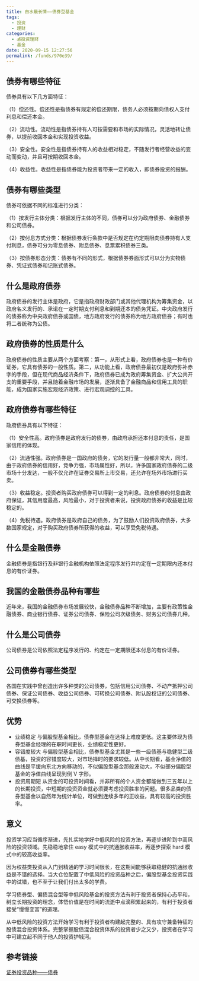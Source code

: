 ```yaml
---
title: 白水最长情——债券型基金
tags: 
  - 投资
  - 理财
categories: 
  - 💰投资理财
  - 基金
date: 2020-09-15 12:27:56
permalink: /funds/970e39/
---
```



## 债券有哪些特征

债券具有以下几方面特征：

（1）偿还性。偿还性是指债券有规定的偿还期限，债务人必须按期向债权人支付利息和偿还本金。

（2）流动性。流动性是指债券持有人可按需要和市场的实际情况，灵活地转让债券，以提前收回本金和实现投资收益。

（3）安全性。安全性是指债券持有人的收益相对稳定，不随发行者经营收益的变动而变动，并且可按期收回本金。

（4）收益性。收益性是指债券能为投资者带来一定的收入，即债券投资的报酬。

## 债券有哪些类型

债券可依据不同的标准进行分类：

（1）按发行主体分类：根据发行主体的不同，债券可以分为政府债券、金融债券和公司债券。

（2）按付息方式分类：根据债券发行条款中是否规定在约定期限向债券持有人支付利息，债券可分为零息债券、附息债券、息票累积债券三类。

（3）按债券形态分类：债券有不同的形式，根据债券券面形式可以分为实物债券、凭证式债券和记账式债券。

## 什么是政府债券

政府债券的发行主体是政府，它是指政府财政部门或其他代理机构为筹集资金，以政府名义发行的、承诺在一定时期支付利息和到期还本的债务凭证。中央政府发行的债券称为中央政府债券或国债，地方政府发行的债券称为地方政府债券；有时也将二者统称为公债。

## 政府债券的性质是什么

政府债券的性质主要从两个方面考察：第一，从形式上看，政府债券也是一种有价证券，它具有债券的一般性质。第二，从功能上看，政府债券最初仅是政府弥补赤字的手段，但在现代商品经济条件下，政府债券已成为政府筹集资金、扩大公共开支的重要手段，并且随着金融市场的发展，逐渐具备了金融商品和信用工具的职能，成为国家实施宏观经济政策、进行宏观调控的工具。

## 政府债券有哪些特征

政府债券具有以下特征：

（1）安全性高。政府债券是政府发行的债券，由政府承担还本付息的责任，是国家信用的体现。

（2）流通性强。政府债券是一国政府的债务，它的发行量一般都非常大，同时，由于政府债券的信用好，竞争力强，市场属性好，所以，许多国家政府债券的二级市场十分发达，一般不仅允许在证券交易所上市交易，还允许在场外市场进行买卖。

（3）收益稳定。投资者购买政府债券可以得到一定的利息。政府债券的付息由政府保证，其信用度最高，风险最小，对于投资者来说，投资政府债券的收益是比较稳定的。

（4）免税待遇。政府债券是政府自己的债务，为了鼓励人们投资政府债券，大多数国家规定，对于购买政府债券所获得的收益，可以享受免税待遇。

## 什么是金融债券

金融债券是指银行及非银行金融机构依照法定程序发行并约定在一定期限内还本付息的有价证券。

## 我国的金融债券品种有哪些

近年来，我国的金融债券市场发展较快，金融债券品种不断增加，主要有政策性金融债券、商业银行债券、证券公司债券、保险公司次级债务、财务公司债券几种。

## 什么是公司债券

公司债券是公司依照法定程序发行的、约定在一定期限还本付息的有价证券。

## 公司债券有哪些类型

各国在实践中曾创造出许多种类的公司债券，包括信用公司债券、不动产抵押公司债券、保证公司债券、收益公司债券、可转换公司债券、附认股权证的公司债券、可交换债券等。


## 优势

- 业绩稳定
与偏股型基金相比，债券型基金在选择上难度更低。这主要体现为债券型基金经理的在职时间更长，业绩稳定性更好。
- 容错度较大
与偏股型基金相比，债券型基金尤其是一些一级债基与稳健型二级债基，投资的容错度较大，对市场择时的要求较低。从中长期看，基金净值的曲线是平缓向东北方向移动的，不似偏股型基金那般波动大，不似部分偏股型基金的净值曲线呈现到倒 V 字形。
- 投资周期短
从资金的可投资时间看，并非所有的个人资金都能做到三五年以上的长期投资，中短期的投资资金就必须要考虑投资胜率的问题。很多品类的债券型基金以自然年为统计单位，可做到连续多年的正收益，具有较高的投资胜率。

## 意义

投资学习应当循序渐进，先扎实地学好中低风险的投资方法，再逐步进阶到中高风险的投资领域。先稳稳地拿住 easy 模式中的抗通胀收益率，再逐步探索 hard 模式中的较高收益率。

因为权益类投资从入门到精通的学习时间很长，在这期间能够获取稳健的抗通胀收益是不错的选择。当大仓位配置了中低风险的投资品种之后，偏股型基金投资实践中的试错，也不至于让我们付出太多的学费。

学习债券型、偏债混合型等中低风险基金的投资方法有利于投资者保持心态平和，树立长期投资的理念，体悟价值是在时间的流逝中点滴积累起来的，有利于投资者接受“慢慢变富”的道理。

从中低风险的投资方法开始学习有利于投资者构建起完整的、具有攻守兼备特征的股债混合投资体系。完整掌握股债混合投资体系的投资者少之又少，投资者在学习中可建立起不同于他人的投资护城河。

## 参考链接

[证券投资品种——债券](http://www.csrc.gov.cn/pub/newsite/tzzbh1/tbtzzjy/tbjczs/201310/t20131017_236446.html)
